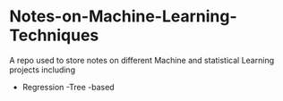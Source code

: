 # Notes-on-Machine-Learning-Techniques
A repo used to store notes on different Machine and statistical Learning projects including


- Regression -Tree -based  
